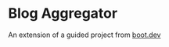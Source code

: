 # Blog Aggregator
An extension of a guided project from [boot.dev](https://www.boot.dev/learn/build-blog-aggregator)


